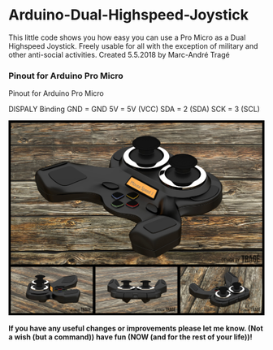 # Arduino-Dual-Highspeed-Joystick

This little code shows you how easy you can use a Pro Micro as a Dual Highspeed Joystick.
Freely usable for all with the exception of military and other anti-social activities.
Created 5.5.2018 by Marc-André Tragé
  
### Pinout for Arduino Pro Micro
  Pinout for Arduino Pro Micro
  
  DISPALY Binding
  GND = GND
  5V  = 5V  (VCC)
  SDA = 2   (SDA)
  SCK = 3   (SCL)
  
![](https://github.com/MTrage/Arduino-Dual-Highspeed-Joystick/blob/master/Dual-Joystick-Preview.jpg)
   
**If you have any useful changes or improvements please let me know.
(Not a wish (but a command)) have fun (NOW (and for the rest of your life))!**
